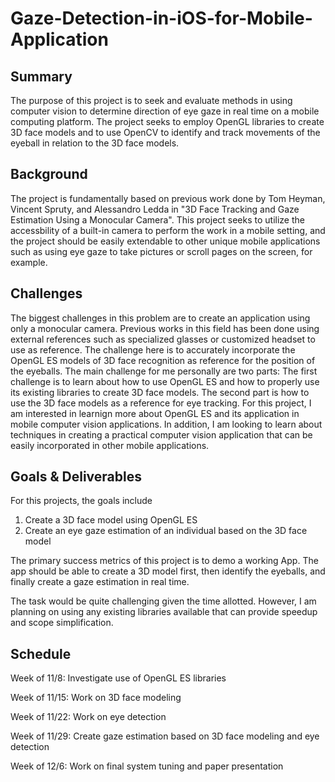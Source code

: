 # Gaze-Detection-in-iOS-for-Mobile-Application

## Summary

The purpose of this project is to seek and evaluate methods in using computer vision to determine direction of eye gaze in real time on a mobile computing platform.  The project seeks to employ OpenGL libraries to create 3D face models and to use OpenCV to identify and track movements of the eyeball in relation to the 3D face models.

## Background

The project is fundamentally based on previous work done by Tom Heyman, Vincent Spruty, and Alessandro Ledda in "3D Face Tracking and Gaze Estimation Using a Monocular Camera".  This project seeks to utilize the accessbility of a built-in camera to perform the work in a mobile setting, and the project should be easily extendable to other unique mobile applications such as using eye gaze to take pictures or scroll pages on the screen, for example.

## Challenges

The biggest challenges in this problem are to create an application using only a monocular camera.  Previous works in this field has been done using external references such as specialized glasses or customized headset to use as reference.  The challenge here is to accurately incorporate the OpenGL ES models of 3D face recognition as reference for the position of the eyeballs.  The main challenge for me personally are two parts:  The first challenge is to learn about how to use OpenGL ES and how to properly use its existing libraries to create 3D face models.  The second part is how to use the 3D face models as a reference for eye tracking.  For this project, I am interested in learnign more about OpenGL ES and its application in mobile computer vision applications.  In addition, I am looking to learn about techniques in creating a practical computer vision application that can be easily incorporated in other mobile applications.

## Goals & Deliverables

For this projects, the goals include
1. Create a 3D face model using OpenGL ES
2. Create an eye gaze estimation of an individual based on the 3D face model

The primary success metrics of this project is to demo a working App.  The app should be able to create a 3D model first, then identify the eyeballs, and finally create a gaze estimation in real time.

The task would be quite challenging given the time allotted.  However, I am planning on using any existing libraries available that can provide speedup and scope simplification.

## Schedule

Week of 11/8: Investigate use of OpenGL ES libraries

Week of 11/15: Work on 3D face modeling

Week of 11/22: Work on eye detection

Week of 11/29: Create gaze estimation based on 3D face modeling and eye detection

Week of 12/6: Work on final system tuning and paper presentation